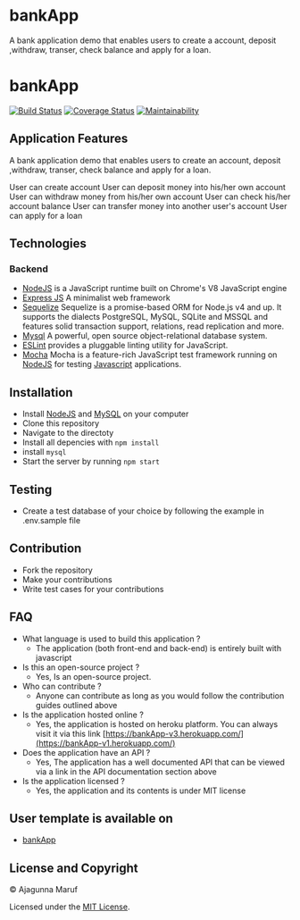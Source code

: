 # bankApp
A bank application demo that enables users to create a account, deposit ,withdraw, transer, check balance and apply for a loan.
# bankApp

[![Build Status](https://travis-ci.org/ajagunnamaruf/bankApp.svg?branch=develop)](https://travis-ci.org/ajagunnamaruf/bankApp)
[![Coverage Status](https://coveralls.io/repos/github/ajagunnamaruf/bankApp/badge.svg?branch=develop)](https://coveralls.io/github/ajagunnamaruf/bankApp?branch=develop)
[![Maintainability](https://api.codeclimate.com/v1/badges/71169e218528ed943a7a/maintainability)](https://codeclimate.com/github/ajagunnamaruf/bankApp/maintainability)

## Application Features

A bank application demo that enables users to create an account, deposit ,withdraw, transer, check balance and apply for a loan.

User can create account
User can deposit money  into his/her own account
User can withdraw money from  his/her own account
User can check his/her account balance
User can transfer money into another user's account
User can apply for a loan

## Technologies

### Backend

- [NodeJS](http://nodejs.org/en) is a JavaScript runtime built on Chrome's V8 JavaScript engine
- [Express JS](http://express.com) A minimalist web framework
- [Sequelize](http://docs.sequelizejs.com/) Sequelize is a promise-based ORM for Node.js v4 and up. It supports the dialects PostgreSQL, MySQL, SQLite and MSSQL and features solid transaction support, relations, read replication and more.
- [Mysql](https://www.mysql.com/) A powerful, open source object-relational database system.
- [ESLint](eslint.org) provides a pluggable linting utility for JavaScript.
- [Mocha](https://mochajs.org/) Mocha is a feature-rich JavaScript test framework running on [NodeJS](nodejs.org/en) for testing [Javascript](javascript.com) applications.

## Installation

- Install [NodeJS](http://nodejs.org/en) and [MySQL](https://github.com/mysqljs/mysql) on your computer
- Clone this repository
- Navigate to the directoty
- Install all depencies with ```npm install```
-  install ```mysql```
- Start the server by running ```npm start```

## Testing

- Create a test database of your choice by following the example in .env.sample file

## Contribution

- Fork the repository
- Make your contributions
- Write test cases for your contributions


## FAQ

* What language is used to build this application ?
  - The application (both front-end and back-end) is entirely built with javascript
* Is this an open-source project ?
  - Yes, Is an open-source project.
* Who can contribute ?
  - Anyone can contribute as long as you would follow the contribution guides outlined above
* Is the application hosted online ?
  - Yes, the application is hosted on heroku platform. You can always visit it via this link [https://bankApp-v3.herokuapp.com/](https://bankApp-v1.herokuapp.com/)
* Does the application have an API ?
  - Yes, The application has a well documented API that can be viewed via a link in the API documentation section above
* Is the application licensed ?
  - Yes, the application and its contents is under MIT license

## User template is available on

- [bankApp](https://code2031.github.io/bankApp)

## License and Copyright

&copy; Ajagunna Maruf

Licensed under the [MIT License](LICENSE).